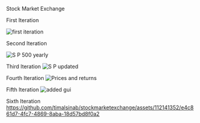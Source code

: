 Stock Market Exchange

First Iteration

![first iteration](https://github.com/timalsinab/stockmarketexchange/assets/112141352/8ca5866d-84be-4498-b3ab-84bac83b6b33)


Second Iteration

![S P 500 yearly](https://github.com/timalsinab/stockmarketexchange/assets/112141352/d82f0390-29ed-486c-96a3-7ed402df7b2d)


Third Iteration
![S P updated](https://github.com/timalsinab/stockmarketexchange/assets/112141352/115fb094-6c19-4082-bf33-c75893342798)


Fourth Iteration
![Prices and returns](https://github.com/timalsinab/stockmarketexchange/assets/112141352/0a192c26-dd27-4b81-86c9-decca1381467)

Fifth Iteration
![added gui](https://github.com/timalsinab/stockmarketexchange/assets/112141352/b8ebc176-e9ce-4c7e-a6c6-3ff09912d5e2)

Sixth Iteration
https://github.com/timalsinab/stockmarketexchange/assets/112141352/e4c861d7-4fc7-4869-8aba-18d57bd8f0a2




